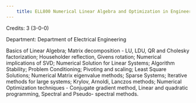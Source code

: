 ```yaml
---
    title: ELL800 Numerical Linear Algebra and Optimization in Engineering
---
```

Credits: 3 (3-0-0)

Department: Department of Electrical Engineering

Basics of Linear Algebra; Matrix decomposition - LU, LDU, QR and Cholesky factorization; Householder reflection, Givens rotation; Numerical implications of SVD; Numerical Solution for Linear Systems; Algorithm Stability; Problem Conditioning; Pivoting and scaling; Least Square Solutions; Numerical Matrix eigenvalue methods; Sparse Systems; Iterative methods for large systems; Krylov, Arnoldi, Lanczos methods; Numerical Optimization techniques - Conjugate gradient method, Linear and quadratic programming, Spectral and Pseudo- spectral methods.